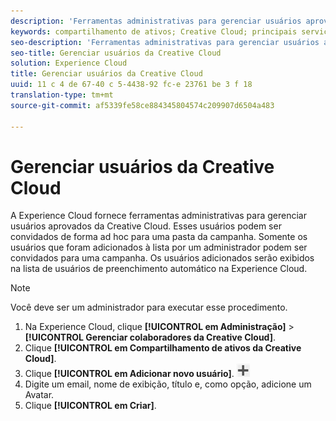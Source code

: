 ```yaml
---
description: 'Ferramentas administrativas para gerenciar usuários aprovados da Creative Cloud. '
keywords: compartilhamento de ativos; Creative Cloud; principais serviços
seo-description: 'Ferramentas administrativas para gerenciar usuários aprovados da Creative Cloud. '
seo-title: Gerenciar usuários da Creative Cloud
solution: Experience Cloud
title: Gerenciar usuários da Creative Cloud
uuid: 11 c 4 de 67-40 c 5-4438-92 fc-e 23761 be 3 f 18
translation-type: tm+mt
source-git-commit: af5339fe58ce884345804574c209907d6504a483

---
```



# Gerenciar usuários da Creative Cloud

A Experience Cloud fornece ferramentas administrativas para gerenciar usuários aprovados da Creative Cloud. Esses usuários podem ser convidados de forma ad hoc para uma pasta da campanha. Somente os usuários que foram adicionados à lista por um administrador podem ser convidados para uma campanha. Os usuários adicionados serão exibidos na lista de usuários de preenchimento automático na Experience Cloud.

>[!NOTE]
>
>Você deve ser um administrador para executar esse procedimento.

1. Na Experience Cloud, clique **[!UICONTROL em Administração]** &gt; **[!UICONTROL Gerenciar colaboradores da Creative Cloud]**.
1. Clique **[!UICONTROL em Compartilhamento de ativos da Creative Cloud]**.
1. Clique **[!UICONTROL em Adicionar novo usuário]**. ![](assets/mac_add_icon.png)
1. Digite um email, nome de exibição, título e, como opção, adicione um Avatar.
1. Clique **[!UICONTROL em Criar]**.
